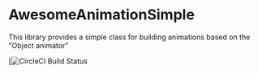 # AwesomeAnimationSimple
This library provides a simple class for building animations based on the "Object animator"

[![CircleCI Build Status](https://circleci.com/gh/circleci/mongofinil.png?circle-token=b14acf911433d315298235b0c2fbf7b2670a92a8)

